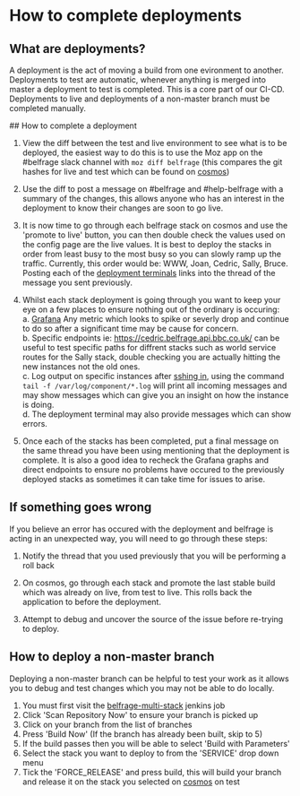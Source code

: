 # How to complete deployments

## What are deployments?
A deployment is the act of moving a build from one evironment to another.
Deployments to test are automatic, whenever anything is merged into master a deployment to test is completed. This is a core part of our CI-CD.
Deployments to live and deployments of a non-master branch must be completed manually.

## How to complete a deployment 
1. View the diff between the test and live environment to see what is to be deployed, the easiest way to do this is to use the Moz app on the #belfrage slack channel with `moz diff belfrage` (this compares the git hashes for live and test which can be found on [cosmos](https://cosmos.tools.bbc.co.uk/))

2. Use the diff to post a message on #belfrage and #help-belfrage with a summary of the changes, this allows anyone who has an interest in the deployment to know their changes are soon to go live. 

3. It is now time to go through each belfrage stack on cosmos and use the 'promote to live' button, you can then double check the values used on the config page are the live values. It is best to deploy the stacks in order from least busy to the most busy so you can slowly ramp up the traffic. Currently, this order would be: WWW, Joan, Cedric, Sally, Bruce. Posting each of the [deployment terminals](https://cosmos.tools.bbc.co.uk/deployments/5639226) links into the thread of the message you sent previously.

4. Whilst each stack deployment is going through you want to keep your eye on a few places to ensure nothing out of the ordinary is occuring:   
    a. [Grafana](https://grafana.news.tools.bbc.co.uk/d/cZYVwjIWz/belfrage-dashboards?orgId=1) Any metric which looks to spike or severly drop and continue to do so after a significant time may be cause for concern.   
    b. Specific endpoints ie: https://cedric.belfrage.api.bbc.co.uk/ can be useful to test specific paths for diffrent stacks such as world service routes for the Sally stack, double checking you are actually hitting the new instances not the old ones.    
    c. Log output on specific instances after [sshing in](https://cosmos.tools.bbc.co.uk/services/bruce-belfrage/test/instances), using the command `tail -f /var/log/component/*.log` will print all incoming messages and may show messages which can give you an insight on how the instance is doing.   
    d. The deployment terminal may also provide messages which can show errors.

5. Once each of the stacks has been completed, put a final message on the same thread you have been using mentioning that the deployment is complete. It is also a good idea to recheck the Grafana graphs and direct endpoints to ensure no problems have occured to the previously deployed stacks as sometimes it can take time for issues to arise.

## If something goes wrong
If you believe an error has occured with the deployment and belfrage is acting in an unexpected way, you will need to go through these steps:

1. Notify the thread that you used previously that you will be performing a roll back

2. On cosmos, go through each stack and promote the last stable build which was already on live, from test to 
live. This rolls back the application to before the deployment.

3. Attempt to debug and uncover the source of the issue before re-trying to deploy.

## How to deploy a non-master branch
Deploying a non-master branch can be helpful to test your work as it allows you to debug and test changes which you may not be able to do locally.

1. You must first visit the [belfrage-multi-stack](https://ci.news.tools.bbc.co.uk/job/belfrage-multi-stack/) jenkins job
2. Click 'Scan Repository Now' to ensure your branch is picked up
3. Click on your branch from the list of branches
4. Press 'Build Now' (If the branch has already been built, skip to 5)
5. If the build passes then you will be able to select 'Build with Parameters'
6. Select the stack you want to deploy to from the 'SERVICE' drop down menu
7. Tick the 'FORCE_RELEASE' and press build, this will build your branch and release it on the stack you selected on [cosmos](https://cosmos.tools.bbc.co.uk/projects/belfrage) on test
